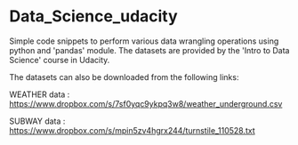 # Data_Science_udacity
Simple code snippets to perform various data wrangling operations using python and 'pandas' module. The datasets are provided by the 'Intro to Data Science' course in Udacity.


The datasets can also be downloaded from the following links:

WEATHER data : https://www.dropbox.com/s/7sf0yqc9ykpq3w8/weather_underground.csv

SUBWAY data : https://www.dropbox.com/s/mpin5zv4hgrx244/turnstile_110528.txt
